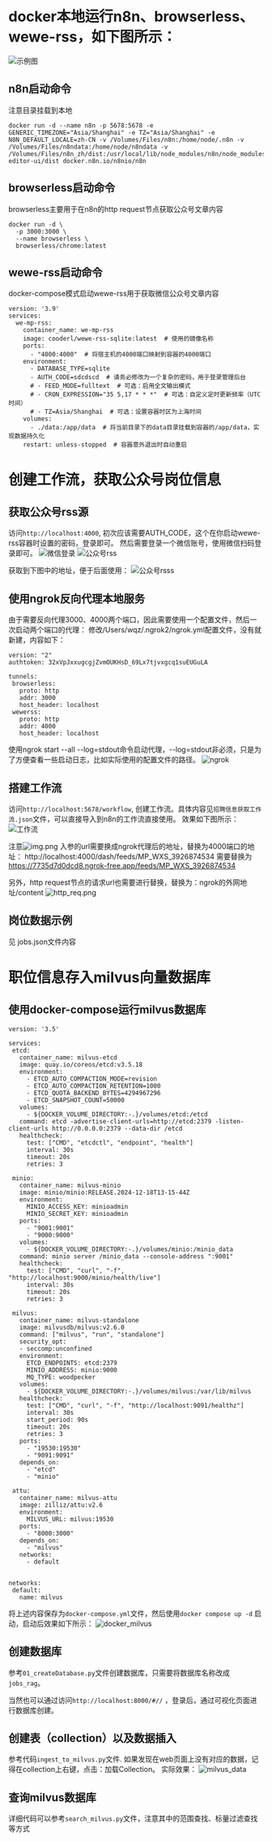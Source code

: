 # docker本地运行n8n、browserless、wewe-rss，如下图所示：
![示例图](./img/docker.png)

## n8n启动命令

注意目录挂载到本地
```
docker run -d --name n8n -p 5678:5678 -e GENERIC_TIMEZONE="Asia/Shanghai" -e TZ="Asia/Shanghai" -e N8N_DEFAULT_LOCALE=zh-CN -v /Volumes/Files/n8n:/home/node/.n8n -v /Volumes/Files/n8ndata:/home/node/n8ndata -v /Volumes/Files/n8n_zh/dist:/usr/local/lib/node_modules/n8n/node_modules/n8n-editor-ui/dist docker.n8n.io/n8nio/n8n
```
## browserless启动命令

browserless主要用于在n8n的http request节点获取公众号文章内容
```
docker run -d \
  -p 3000:3000 \
  --name browserless \
  browserless/chrome:latest
```

## wewe-rss启动命令

docker-compose模式启动wewe-rss用于获取微信公众号文章内容
```
version: '3.9'
services:
  we-mp-rss:
    container_name: we-mp-rss
    image: cooderl/wewe-rss-sqlite:latest  # 使用的镜像名称
    ports:
      - "4000:4000"  # 将宿主机的4000端口映射到容器的4000端口
    environment:
      - DATABASE_TYPE=sqlite
      - AUTH_CODE=sdcdscd  # 请务必修改为一个复杂的密码，用于登录管理后台
      # - FEED_MODE=fulltext  # 可选：启用全文输出模式
      # - CRON_EXPRESSION="35 5,17 * * *"  # 可选：自定义定时更新频率（UTC时间）
      # - TZ=Asia/Shanghai  # 可选：设置容器时区为上海时间
    volumes:
      - ./data:/app/data  # 将当前目录下的data目录挂载到容器的/app/data，实现数据持久化
    restart: unless-stopped  # 容器意外退出时自动重启
```

# 创建工作流，获取公众号岗位信息

## 获取公众号rss源
访问`http://localhost:4000`, 初次应该需要AUTH_CODE，这个在你启动wewe-rss容器时设置的密码，登录即可。
然后需要登录一个微信账号，使用微信扫码登录即可。
![微信登录](./img/wechat_read.png)
![公众号rss](img/gzh_rss.png)

获取到下图中的地址，便于后面使用：
![公众号rsss](img/gzh_rss2.png)

## 使用ngrok反向代理本地服务
由于需要反向代理3000、4000两个端口，因此需要使用一个配置文件，然后一次启动两个端口的代理：
修改/Users/wqz/.ngrok2/ngrok.yml配置文件，没有就新建，内容如下：
 ```
version: "2"
authtoken: 32xVpJxxugcgjZvmOUKHsD_69Lx7tjvxgcq1suEUGuLA

tunnels:
  browserless:
    proto: http
    addr: 3000
    host_header: localhost
  wewerss:
    proto: http
    addr: 4000
    host_header: localhost
 ```
使用ngrok start --all --log=stdout命令启动代理，--log=stdout非必须，只是为了方便查看一些启动日志，比如实际使用的配置文件的路径。
![ngrok](img/ngrok.png)



## 搭建工作流
访问`http://localhost:5678/workflow`, 创建工作流。具体内容见`招聘信息获取工作流.json`文件，可以直接导入到n8n的工作流直接使用。
效果如下图所示：
![工作流](./img/jobs_workflow.png)

注意![img.png](img/neitui_rss.png) 入参的url需要换成ngrok代理后的地址，替换为4000端口的地址：
http://localhost:4000/dash/feeds/MP_WXS_3926874534
需要替换为
https://7735d7d0dcd8.ngrok-free.app/feeds/MP_WXS_3926874534

另外，http request节点的请求url也需要进行替换，替换为：ngrok的外网地址/content
![http_req.png](img/http_req.png)

## 岗位数据示例
见 jobs.json文件内容

# 职位信息存入milvus向量数据库

## 使用docker-compose运行milvus数据库
 ```
version: '3.5'

services:
  etcd:
    container_name: milvus-etcd
    image: quay.io/coreos/etcd:v3.5.18
    environment:
      - ETCD_AUTO_COMPACTION_MODE=revision
      - ETCD_AUTO_COMPACTION_RETENTION=1000
      - ETCD_QUOTA_BACKEND_BYTES=4294967296
      - ETCD_SNAPSHOT_COUNT=50000
    volumes:
      - ${DOCKER_VOLUME_DIRECTORY:-.}/volumes/etcd:/etcd
    command: etcd -advertise-client-urls=http://etcd:2379 -listen-client-urls http://0.0.0.0:2379 --data-dir /etcd
    healthcheck:
      test: ["CMD", "etcdctl", "endpoint", "health"]
      interval: 30s
      timeout: 20s
      retries: 3

  minio:
    container_name: milvus-minio
    image: minio/minio:RELEASE.2024-12-18T13-15-44Z
    environment:
      MINIO_ACCESS_KEY: minioadmin
      MINIO_SECRET_KEY: minioadmin
    ports:
      - "9001:9001"
      - "9000:9000"
    volumes:
      - ${DOCKER_VOLUME_DIRECTORY:-.}/volumes/minio:/minio_data
    command: minio server /minio_data --console-address ":9001"
    healthcheck:
      test: ["CMD", "curl", "-f", "http://localhost:9000/minio/health/live"]
      interval: 30s
      timeout: 20s
      retries: 3

  milvus:
    container_name: milvus-standalone
    image: milvusdb/milvus:v2.6.0
    command: ["milvus", "run", "standalone"]
    security_opt:
    - seccomp:unconfined
    environment:
      ETCD_ENDPOINTS: etcd:2379
      MINIO_ADDRESS: minio:9000
      MQ_TYPE: woodpecker
    volumes:
      - ${DOCKER_VOLUME_DIRECTORY:-.}/volumes/milvus:/var/lib/milvus
    healthcheck:
      test: ["CMD", "curl", "-f", "http://localhost:9091/healthz"]
      interval: 30s
      start_period: 90s
      timeout: 20s
      retries: 3
    ports:
      - "19530:19530"
      - "9091:9091"
    depends_on:
      - "etcd"
      - "minio"

  attu:
    container_name: milvus-attu
    image: zilliz/attu:v2.6
    environment:
      MILVUS_URL: milvus:19530
    ports:
      - "8000:3000"
    depends_on:
      - "milvus"
    networks:
      - default


networks:
  default:
    name: milvus
 ```

将上述内容保存为`docker-compose.yml`文件，然后使用`docker compose up -d` 启动，启动后效果如下所示：
![docker_milvus](img/docker_milvus.png)

## 创建数据库

参考`01_createDatabase.py`文件创建数据库，只需要将数据库名称改成`jobs_rag`。

当然也可以通过访问`http://localhost:8000/#//` ，登录后，通过可视化页面进行数据库创建。

## 创建表（collection）以及数据插入

参考代码`ingest_to_milvus.py`文件.
如果发现在web页面上没有对应的数据，记得在collection上右键，点击：加载Collection。
实际效果：
![milvus_data](img/milvus_data.png)

## 查询milvus数据库

详细代码可以参考`search_milvus.py`文件，注意其中的范围查找、标量过滤查找等方式

